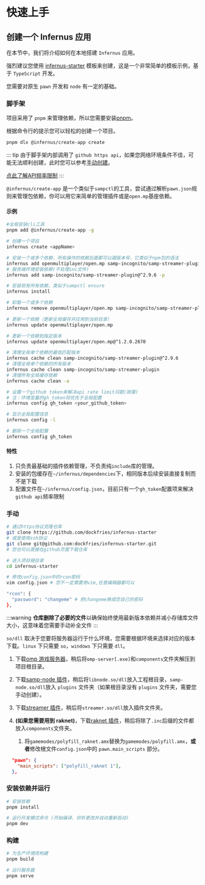 # 快速上手

## 创建一个 Infernus 应用

在本节中，我们将介绍如何在本地搭建 `Infernus` 应用。

强烈建议您使用 [infernus-starter](https://github.com/dockfries/infernus-starter) 模板来创建，这是一个非常简单的模板示例，基于 `TypeScript` 开发。

您需要对原生 `pawn` 开发和 `node` 有一定的基础。

### 脚手架

项目采用了 `pnpm` 来管理依赖，所以您需要安装[pnpm](https://pnpm.io/)。

根据命令行的提示您可以轻松的创建一个项目。

```sh
pnpm dlx @infernus/create-app create
```

::: tip
由于脚手架内部调用了 `github https api`，如果您网络环境条件不佳，可能无法顺利创建，此时您可以参考[手动创建](#手动)。

[点此了解API频率限制](https://docs.github.com/en/rest/using-the-rest-api/rate-limits-for-the-rest-api?apiVersion=2022-11-28#about-primary-rate-limits)
:::

`@infernus/create-app` 是一个类似于`sampctl`的工具，尝试通过解析`pawn.json`规则来管理包依赖，你可以用它来简单的管理插件或是`open.mp`基座依赖。

#### 示例

```sh
#全局安装cli工具
pnpm add @infernus/create-app -g

# 创建一个项目
infernus create <appName>

# 安装一个或多个依赖，所有操作的依赖后面都可以跟版本号，它类似于npm包的语法
infernus add openmultiplayer/open.mp samp-incognito/samp-streamer-plugin@^2.9.6
# 服务端环境安装依赖(不处理inc文件)
infernus add samp-incognito/samp-streamer-plugin@^2.9.6 -p

# 安装现有所有依赖，类似于sampctl ensure
infernus install

# 卸载一个或多个依赖
infernus remove openmultiplayer/open.mp samp-incognito/samp-streamer-plugin@^2.9.6

# 更新一个依赖（更新全局缓存并应用到当前目录）
infernus update openmultiplayer/open.mp

# 更新一个依赖到指定版本
infernus update openmultiplayer/open.mp@^1.2.0.2670

# 清理全局单个依赖的最低匹配版本
infernus cache clean samp-incognito/samp-streamer-plugin@^2.9.6
# 清理全局单个依赖的所有版本
infernus cache clean samp-incognito/samp-streamer-plugin
# 清理所有全局缓存依赖
infernus cache clean -a

# 设置一个github token来解决api rate limit问题(按需)
# 注：环境变量的gh_token将优先于全局配置
infernus config gh_token <your_github_token>

# 显示全局配置信息
infernus config -l

# 删除一个全局配置
infernus config gh_token
```

#### 特性

1. 只负责最基础的插件依赖管理，不负责纯`include`库的管理。
2. 安装的包缓存在`~/infernus/dependencies`下，相同版本后续安装直接复制而不是下载
3. 配置文件在`~/infernus/config.json`，目前只有一个`gh_token`配置项来解决`github api`频率限制

### 手动

```sh
# 通过https协议克隆仓库
git clone https://github.com/dockfries/infernus-starter
# 或是使用ssh协议
git clone git@github.com:dockfries/infernus-starter.git
# 您也可以直接在github页面下载仓库

# 进入项目根目录
cd infernus-starter

# 修改config.json中的rcon密码
vim config.json # 您不一定需要用vim,任意编辑器都可以

"rcon": {
  "password": "changeme" # 把changeme换成您自己的密码
},
```

:::warning
**仓库删除了必要的文件**以确保始终使用最新版本依赖并减小存储库文件大小，这意味着您需要手动补全文件
:::

`so/dll` 取决于您要将服务器运行于什么环境，您需要根据环境来选择对应的版本下载。`linux` 下只需要 `so`，`windows` 下只需要 `dll`。

1. 下载[omp 游戏服务器](https://github.com/openmultiplayer/open.mp/releases)，稍后将`omp-server[.exe]`和`components`文件夹解压到项目根目录。

2. 下载[samp-node 插件](https://github.com/AmyrAhmady/samp-node/releases)，稍后将`libnode.so/dll`放入工程根目录，`samp-node.so/dll`放入 `plugins` 文件夹（如果根目录没有 `plugins` 文件夹，需要您手动创建）。

3. 下载[streamer 插件](https://github.com/samp-incognito/samp-streamer-plugin/releases)，稍后将`streamer.so/dll`放入插件文件夹。

4. **(如果您需要用到 raknet)**，下载[raknet 插件](https://github.com/katursis/Pawn.RakNet/releases)，稍后将除了`.inc`后缀的文件都放入`components`文件夹。
   1. 将`gamemodes/polyfill_raknet.amx`替换为`gamemodes/polyfill.amx`，**或者**修改根文件`config.json`中的 `pawn.main_scripts` 部分。

```json
  "pawn": {
    "main_scripts": ["polyfill_raknet 1"],
  },
```

### 安装依赖并运行

```sh
# 安装依赖
pnpm install

# 运行开发模式命令 (开始编译、侦听更改并自动重新启动)
pnpm dev
```

### 构建

```sh
# 为生产环境而构建
pnpm build

# 运行服务器
pnpm serve
```
